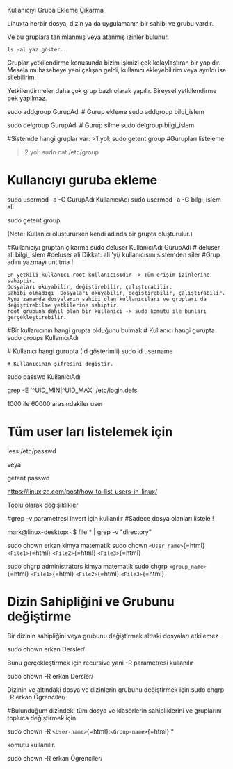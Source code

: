 Kullanıcıyı Gruba Ekleme Çıkarma

Linuxta herbir dosya, dizin ya da uygulamanın bir sahibi ve grubu
vardır.

Ve bu gruplara tanımlanmış veya atanmış izinler bulunur.

    ls -al yaz göster..

Gruplar yetkilendirme konusunda bizim işimizi çok kolaylaştıran bir
yapıdır. Mesela muhasebeye yeni çalışan geldi, kullanıcı ekleyebilirim
veya ayrıldı ise silebilirim.

Yetkilendirmeler daha çok grup bazlı olarak yapılır. Bireysel
yetkilendirme pek yapılmaz.

sudo addgroup GurupAdı \# Gurup ekleme sudo addgroup bilgi\_islem

sudo delgroup GurupAdı \# Gurup silme sudo delgroup bilgi\_islem

\#Sistemde hangi gruplar var: \>1.yol: sudo getent group \#Gurupları
listeleme

> 2.yol: sudo cat /etc/group

Kullancıyı guruba ekleme
========================

sudo usermod -a -G GurupAdı KullanıcıAdı sudo usermod -a -G bilgi\_islem
ali

sudo getent group

(Note: Kullanıcı oluştururken kendi adında bir grupta oluşturulur.)

\#Kullanıcıyı gruptan çıkarma sudo deluser KullanıcıAdı GurupAdı \#
deluser ali bilgi\_islem \#deluser ali Dikkat: ali 'yi/ kullanıcısını
sistemden siler \#Grup adını yazmayı unutma !

    En yetkili kullanıcı root kullanıcısıdır -> Tüm erişim izinlerine sahiptir.
    Dosyaları okuyabilir, değiştirebilir, çalıştırabilir.
    Sahibi olmadığı  Dosyaları okuyabilir, değiştirebilir, çalıştırabilir.
    Aynı zamanda dosyaların sahibi olan kullanıcıları ve grupları da değiştirebilme yetkilerine sahiptir.
    root grubuna dahil olan bir kullanıcı -> sudo komutu ile bunları gerçekleştirebilir.

\#Bir kullanıcının hangi grupta olduğunu bulmak \# Kullanıcı hangi
gurupta sudo groups KullanıcıAdı

\# Kullanıcı hangi gurupta (Id gösterimli) sudo id username

    # Kullanıcının şifresini değiştir.

sudo passwd KullanıcıAdı

grep -E '^UID\_MIN\|^UID\_MAX' /etc/login.defs

1000 ile 60000 arasındakiler user

Tüm user ları listelemek için
=============================

less /etc/passwd

veya

getent passwd

https://linuxize.com/post/how-to-list-users-in-linux/

Toplu olarak değişiklikler

\#grep -v parametresi invert için kullanılır \#Sadece dosya olanları
listele !

mark\@linux-desktop:\~\$ file \* \| grep -v "directory"

sudo chown erkan kimya matematik sudo chown `<User_name>`{=html}
`<File1>`{=html} `<File2>`{=html} `<File3>`{=html}

sudo chgrp administrators kimya matematik sudo chgrp
`<group_name>`{=html} `<File1>`{=html} `<File2>`{=html} `<File3>`{=html}

Dizin Sahipliğini ve Grubunu değiştirme
=======================================

Bir dizinin sahipliğini veya grubunu değiştirmek alttaki dosyaları
etkilemez

sudo chown erkan Dersler/

Bunu gerçekleştirmek için recursive yani -R parametresi kullanılır

sudo chown -R erkan Dersler/

Dizinin ve altındaki dosya ve dizinlerin grubunu değiştirmek için sudo
chgrp -R erkan Öğrenciler/

\#Bulunduğum dizindeki tüm dosya ve klasörlerin sahipliklerini ve
gruplarını topluca değiştirmek için

sudo chown -R `<User-name>`{=html}:`<Group-name>`{=html} \*

komutu kullanılır.

sudo chown -R erkan Öğrenciler/
